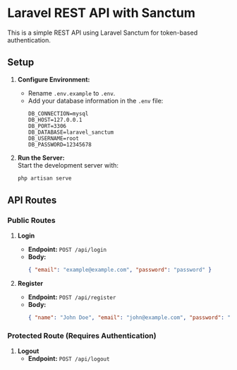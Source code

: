 # Laravel REST API with Sanctum  

This is a simple REST API using Laravel Sanctum for token-based authentication.  

## Setup  

1. **Configure Environment:**  
   - Rename `.env.example` to `.env`.  
   - Add your database information in the `.env` file:  
     ```env  
     DB_CONNECTION=mysql  
     DB_HOST=127.0.0.1  
     DB_PORT=3306  
     DB_DATABASE=laravel_sanctum  
     DB_USERNAME=root  
     DB_PASSWORD=12345678  
     ```  

2. **Run the Server:**  
   Start the development server with:  
   ```bash  
   php artisan serve  
   ```  

## API Routes  

### Public Routes  

1. **Login**  
   - **Endpoint:** `POST /api/login`  
   - **Body:**  
     ```json  
     { "email": "example@example.com", "password": "password" }  
     ```  

2. **Register**  
   - **Endpoint:** `POST /api/register`  
   - **Body:**  
     ```json  
     { "name": "John Doe", "email": "john@example.com", "password": "password", "password_confirmation": "password" }  
     ```  

### Protected Route (Requires Authentication)  

1. **Logout**  
   - **Endpoint:** `POST /api/logout`  

